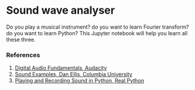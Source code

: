 # Sound wave analyser

Do you play a musical instrument? do you want to learn Fourier transform? do you want to learn Python?
This Jupyter notebook will help you learn all these three.

### References

1. [Digital Audio Fundamentals, Audacity]
2. [Sound Examples, Dan Ellis, Columbia University]
3. [Playing and Recording Sound in Python, Real Python]

[Digital Audio Fundamentals, Audacity]: https://manual.audacityteam.org/man/digital_audio.html
[Sound Examples, Dan Ellis, Columbia University]: https://www.ee.columbia.edu/~dpwe/sounds/
[Playing and Recording Sound in Python, Real Python]: https://realpython.com/playing-and-recording-sound-python/
